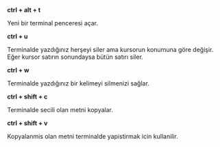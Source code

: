 **ctrl + alt + t**

Yeni bir terminal penceresi açar.

**ctrl + u**

Terminalde yazdığınız herşeyi siler ama kursorun konumuna göre değişir. Eğer kursor satırın sonundaysa bütün satırı siler.

**ctrl + w**

Terminalde yazdığınız bir kelimeyi silmenizi sağlar.

**ctrl + shift + c**

Terminalde secili olan metni kopyalar.

**ctrl + shift + v**

Kopyalanmis olan metni terminalde yapistirmak icin kullanilir.
